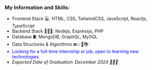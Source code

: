 <div font-family:"Tahoma">

  <h3>My Information and Skills:</h3>
<ul>
  <li>Frontend Stack 💻: HTML, CSS, TailwindCSS, JavaScript, Reactjs, TypeScript</li>
  <li>Backend Stack 👨🏽‍💻: Nodejs, Expressjs, PHP</li>
  <li>Database 🛢: MongoDB, GraphQL, MySQL</li>
  <li>Data Structures & Algorithms 𝞹📈🧠📚</li>
  <li style="color:blue;">Looking for a full-time internship or job, open to learning new technologies.</li>
  <li><i>Expected Date of Graduation: December 2024 👨🏻‍🎓</i></li>
</ul>
  
</div>
